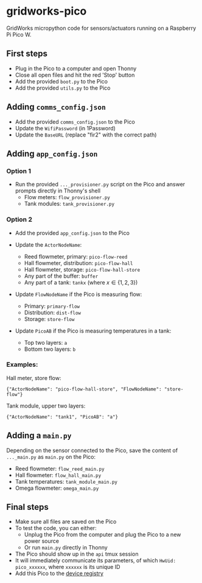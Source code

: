 # gridworks-pico

GridWorks micropython code for sensors/actuators running on a Raspberry Pi Pico W.

## First steps

- Plug in the Pico to a computer and open Thonny
- Close all open files and hit the red 'Stop' button
- Add the provided `boot.py` to the Pico
- Add the provided `utils.py` to the Pico

## Adding `comms_config.json`

- Add the provided `comms_config.json` to the Pico
- Update the `WifiPassword` (in 1Password)
- Update the `BaseURL` (replace "fir2" with the correct path)

## Adding `app_config.json`

### Option 1

- Run the provided `..._provisioner.py` script on the Pico and answer prompts directly in Thonny's shell
  - Flow meters: `flow_provisioner.py`
  - Tank modules: `tank_provisioner.py`

### Option 2

- Add the provided `app_config.json` to the Pico

- Update the `ActorNodeName`:
  - Reed flowmeter, primary: `pico-flow-reed`
  - Hall flowmeter, distribution: `pico-flow-hall`
  - Hall flowmeter, storage: `pico-flow-hall-store`
  - Any part of the buffer: `buffer`
  - Any part of a tank: `tankx` (where $x\in\{1,2,3\}$)
- Update `FlowNodeName` if the Pico is measuring flow:
  - Primary: `primary-flow`
  - Distribution: `dist-flow`
  - Storage: `store-flow`
- Update `PicoAB` if the Pico is measuring temperatures in a tank:
  - Top two layers: `a`
  - Bottom two layers: `b`

### Examples:

Hall meter, store flow:
```
{"ActorNodeName": "pico-flow-hall-store", "FlowNodeName": "store-flow"}
```
Tank module, upper two layers:
```
{"ActorNodeName": "tank1", "PicoAB": "a"}
```

## Adding a `main.py`

Depending on the sensor connected to the Pico, save the content of `..._main.py` as `main.py` on the Pico:
- Reed flowmeter: `flow_reed_main.py`
- Hall flowmeter: `flow_hall_main.py`
- Tank temperatures: `tank_module_main.py`
- Omega flowmeter: `omega_main.py`

## Final steps
- Make sure all files are saved on the Pico
- To test the code, you can either:
  - Unplug the Pico from the computer and plug the Pico to a new power source
  - Or run `main.py` directly in Thonny
- The Pico should show up in the `api` tmux session
- It will immediately communicate its parameters, of which ```HwUid: pico_xxxxxx```, where `xxxxxx` is its unique ID
- Add this Pico to the [device registry](https://docs.google.com/spreadsheets/d/1ciNYkqTFreuF7spXqfPVz5j4dWS9rPG2Zydkkh57mLI/edit?pli=1&gid=167548878#gid=167548878)